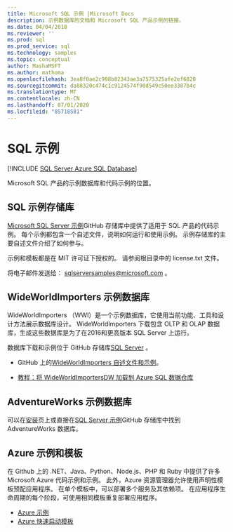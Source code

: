 ```yaml
---
title: Microsoft SQL 示例 |Microsoft Docs
description: 示例数据库的文档和 Microsoft SQL 产品示例的链接。
ms.date: 04/04/2018
ms.reviewer: ''
ms.prod: sql
ms.prod_service: sql
ms.technology: samples
ms.topic: conceptual
author: MashaMSFT
ms.author: mathoma
ms.openlocfilehash: 3ea8f0ae2c998b02343ae3a7575325afe2ef6820
ms.sourcegitcommit: da88320c474c1c9124574f90d549c50ee3387b4c
ms.translationtype: MT
ms.contentlocale: zh-CN
ms.lasthandoff: 07/01/2020
ms.locfileid: "85718581"
---
```

# <a name="sql-samples"></a>SQL 示例

[!INCLUDE [SQL Server Azure SQL Database](../includes/appliesto-ss-asdb-asdw-pdw-md.md)]

Microsoft SQL 产品的示例数据库和代码示例的位置。

## <a name="sql-samples-repository"></a>SQL 示例存储库

[Microsoft SQL Server 示例](https://github.com/microsoft/sql-server-samples)GitHub 存储库中提供了适用于 SQL 产品的代码示例。 每个示例都包含一个自述文件，说明如何运行和使用示例。 示例存储库的主要自述文件介绍了如何参与。 

示例和模板都是在 MIT 许可证下授权的。 请参阅根目录中的 license.txt 文件。

将电子邮件发送给： sqlserversamples@microsoft.com 。


## <a name="wideworldimporters-sample-database"></a>WideWorldImporters 示例数据库

WideWorldImporters （WWI）是一个示例数据库，它使用当前功能、工具和设计方法展示数据库设计。 WideWorldImporters 下载包含 OLTP 和 OLAP 数据库，生成这些数据库是为了在2016和更高版本 SQL Server 上运行。 

数据库下载和示例位于 GitHub 存储库[SQL Server](https://github.com/Microsoft/sql-server-samples) 。


- GitHub 上的[WideWorldImporters 自述文件和示例](https://github.com/Microsoft/sql-server-samples/tree/master/samples/databases/wide-world-importers)。

- [教程：将 WideWorldImportersDW 加载到 Azure SQL 数据仓库](/azure/sql-data-warehouse/load-data-wideworldimportersdw)


## <a name="adventureworks-sample-database"></a>AdventureWorks 示例数据库

可以在[安装](adventureworks-install-configure.md)页上或直接在[SQL Server 示例](https://github.com/Microsoft/sql-server-samples)GitHub 存储库中找到 AdventureWorks 数据库。 


## <a name="azure-samples-and-templates"></a>Azure 示例和模板
在 Github 上的 .NET、Java、Python、Node.js、PHP 和 Ruby 中提供了许多 Microsoft Azure 代码示例和示例。 此外，Azure 资源管理器允许使用声明性模板预配应用程序。 在单个模板中，可以部署多个服务及其依赖项。 在应用程序生命周期的每个阶段，可使用相同模板重复部署应用程序。

- [Azure 示例](https://github.com/Azure-Samples)
- [Azure 快速启动模板](https://azure.microsoft.com/resources/templates/)




